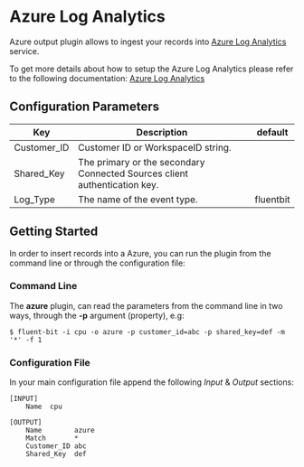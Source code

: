 # Azure Log Analytics

Azure output plugin allows to ingest your records into [Azure Log Analytics](https://azure.microsoft.com/en-us/services/log-analytics/) service.

To get more details about how to setup the Azure Log Analytics please refer to the following documentation: [Azure Log Analytics](https://docs.microsoft.com/en-us/azure/log-analytics/)

## Configuration Parameters

| Key         | Description                                                  | default   |
| ----------- | ------------------------------------------------------------ | --------- |
| Customer_ID | Customer ID or WorkspaceID string.                           |           |
| Shared_Key  | The primary or the secondary Connected Sources client authentication key. |           |
| Log_Type    | The name of the event type.                                  | fluentbit |

## Getting Started

In order to insert records into a Azure, you can run the plugin from the command line or through the configuration file:

### Command Line

The **azure** plugin, can read the parameters from the command line in two ways, through the **-p** argument (property), e.g:

```
$ fluent-bit -i cpu -o azure -p customer_id=abc -p shared_key=def -m '*' -f 1
```

### Configuration File

In your main configuration file append the following *Input* & *Output* sections:

```
[INPUT]
    Name  cpu

[OUTPUT]
    Name        azure
    Match       *
    Customer_ID abc
    Shared_Key  def
    
```
